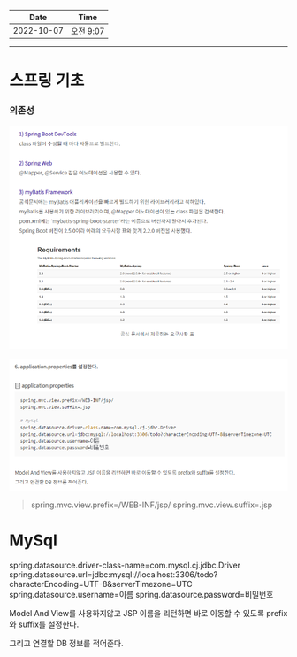 |    Date    |  Time   |
|:----------:|:-------:|
| 2022-10-07 | 오전 9:07 |

---

# 스프링 기초 

### 의존성 
![img.png](img.png)


![img_1.png](img_1.png)

> spring.mvc.view.prefix=/WEB-INF/jsp/
spring.mvc.view.suffix=.jsp

# MySql
spring.datasource.driver-class-name=com.mysql.cj.jdbc.Driver
spring.datasource.url=jdbc:mysql://localhost:3306/todo?characterEncoding=UTF-8&serverTimezone=UTC
spring.datasource.username=이름
spring.datasource.password=비밀번호


Model And View를 사용하지않고 JSP 이름을 리턴하면 바로 이동할 수 있도록 prefix와 suffix를 설정한다.

그리고 연결할 DB 정보를 적어준다.